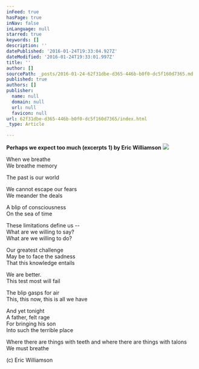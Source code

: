 ```yaml
---
inFeed: true
hasPage: true
inNav: false
inLanguage: null
starred: true
keywords: []
description: ''
datePublished: '2016-01-24T19:33:04.927Z'
dateModified: '2016-01-24T19:33:01.997Z'
title: ''
author: []
sourcePath: _posts/2016-01-24-62f31dbe-d365-446b-b0f0-dc5f160d7365.md
published: true
authors: []
publisher:
  name: null
  domain: null
  url: null
  favicon: null
url: 62f31dbe-d365-446b-b0f0-dc5f160d7365/index.html
_type: Article

---
```

**Perhaps we expect too much (excerpts 1) by Eric Williamson**
![](https://s3-us-west-2.amazonaws.com/the-grid-img/p/558480a6b92be3a590a389c03c281940260bf257.jpg)

When we breathe   
We breathe memory 

The past is our world 

We cannot escape our fears   
We meander the deals 

A blip of consciousness   
On the sea of time 

These limitations define us --   
What are we willing to say?   
What are we willing to do? 

Our greatest challenge   
May be to face the sadness   
That this knowledge entails 

We are better.   
This test most will fail 

The blip gasps for air   
This, this now, this is all we have 

And yet tonight   
A father, felt rage   
For bringing his son   
Into such the terrible place 

Where there are things with teeth and where there are things with talons   
We must breathe 

(c) Eric Williamson